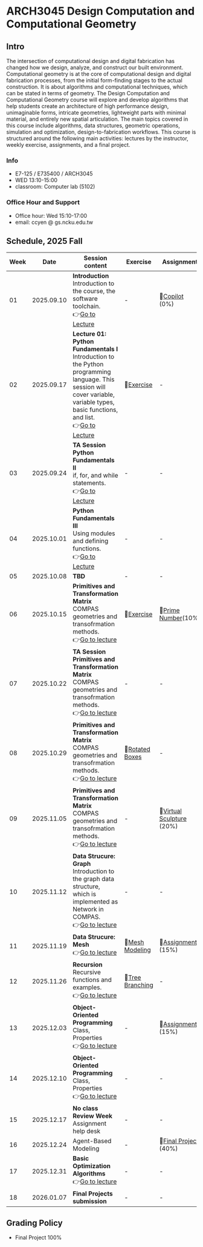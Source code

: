# ARCH3045 Design Computation and Computational Geometry

## Intro

The intersection of computational design and digital fabrication has changed how we design, analyze, and construct our built environment. Computational geometry is at the core of computational design and digital fabrication processes, from the initial form-finding stages to the actual construction. It is about algorithms and computational techniques, which can be stated in terms of geometry. The Design Computation and Computational Geometry course will explore and develop algorithms that help students create an architecture of high performance design, unimaginable forms, intricate geometries, lightweight parts with minimal material, and entirely new spatial articulation. The main topics covered in this course include algorithms, data structures, geometric operations, simulation and optimization, design-to-fabrication workflows. This course is structured around the following main activities: lectures by the instructor, weekly exercise, assignments, and a final project.

### Info
* E7-125 / E735400 / ARCH3045
* WED 13:10-15:00
* classroom: Computer lab (5102)

### Office Hour and Support
* Office hour: Wed 15:10-17:00
* email: ccyen @ gs.ncku.edu.tw

## Schedule, 2025 Fall

| Week | Date       | Session content                                                                                                                                                                                                            | Exercise                                                        | Assignment                                                                        |
| ---- | ---------- |----------------------------------------------------------------------------------------------------------------------------------------------------------------------------------------------------------------------------| --------------------------------------------------------------- | --------------------------------------------------------------------------------- |
| 01   | 2025.09.10 | **Introduction**<br>Introduction to the course, the software toolchain.<br>👉[Go to Lecture](/Lecture/Lecture_00/README.md)                                                                                                | -                                          | 📄[Copilot](/Assignment/0_copilot/README.md)<br>(0%)              |
| 02   | 2025.09.17 | **Lecture 01: Python Fundamentals I**<br>Introduction to the Python programming language. This session will cover variable, variable types, basic functions, and list.<br>👉[Go to Lecture](/Lecture/Lecture_01/README.md) | 📝[Exercise](/Exercise/Lecture_1/README.md)                                            | -                                                                                 |
| 03   | 2025.09.24 | **TA Session** **Python Fundamentals II**<br>if, for, and while statements.<br>👉[Go to Lecture](/Lecture/Lecture_02/README.md)                                                                                                            | - | - |
| 04   | 2025.10.01 | **Python Fundamentals III**<br>Using modules and defining functions.<br>👉[Go to Lecture](/Lecture/Lecture_02/README.md)                                                                                                    | - | - |
| 05   | 2025.10.08 |**TBD** | - | - |
| 06   | 2025.10.15 | **Primitives and Transformation Matrix**<br>COMPAS geometries and transofrmation methods.<br>👉[Go to lecture](Lecture/Lecture_03/README.md)                                                                               | 📝[Exercise](/Exercise/Lecture_02/README.md)     | 📄[Prime Number](Assignment/0_prime_numbers/README.md)(10%)|       
| 07   | 2025.10.22 | **TA Session** <br> **Primitives and Transformation Matrix**<br>COMPAS geometries and transofrmation methods.<br>👉[Go to lecture](Lecture/Lecture_03/README.md)                                                                               | -  |  - |
| 08   | 2025.10.29 | **Primitives and Transformation Matrix**<br>COMPAS geometries and transofrmation methods.<br>👉[Go to lecture](Lecture/Lecture_03/README.md)                                                                               | 📝[Rotated Boxes](Exercise/Lecture_03/README.md) | - |
| 09   | 2025.11.05 | **Primitives and Transformation Matrix**<br>COMPAS geometries and transofrmation methods.<br>👉[Go to lecture](Lecture/Lecture_03/README.md)  | -                                                               | 📄[Virtual Sculpture](Assignment/1_virtual_sculpture/README.md)<br>(20%)            |
| 10   | 2025.11.12 | **Data Strucure: Graph**<br>Introduction to the graph data structure, which is implemented as Network in COMPAS.<br>👉[Go to lecture](Lecture/Lecture_04/README.md)| -                                                               | - |
| 11   | 2025.11.19 |  **Data Strucure: Mesh** <br> 👉[Go to lecture](Lecture/Lecture_05/README.md)                     | 📝[Mesh Modeling](Exercise/Lecture_05/README.md) | 📄[Assignment](Assignment/2_mesh_cloumn/README.md)<br>(15%)  |
| 12   | 2025.11.26 | **Recursion**<br>Recursive functions and examples.<br> 👉[Go to lecture](Lecture/Lecture_07/README.md) <br> | 📝[Tree Branching](Exercise/Lecture_07/README.md)    | - |
| 13   | 2025.12.03 | **Object-Oriented Programming**<br>Class, Properties<br> 👉[Go to lecture](Lecture/Lecture_08/README.md)                                                                                                                                                | -                                                               | 📄[Assignment](Assignment/4_recursion/README.md)<br>(15%)  |
| 14   | 2025.12.10 | **Object-Oriented Programming**<br>Class, Properties<br> 👉[Go to lecture](Lecture/Lecture_08/README.md)                                                                                                     | -                                                               | - |
| 15   | 2025.12.17 | **No class** **Review Week**<br> Assignment help desk   | - | - |
| 16   | 2025.12.24 | Agent-Based Modeling<br>                                                                                                                                                                       | -                                                               | 📝[Final Project](Assignment/5_Final_Project/README.md)<br>(40%)                    |
| 17   | 2025.12.31 | **Basic Optimization Algorithms**<br>👉[Go to lecture](Lecture/Lecture_09/README.md)    | -                                                               | -                                                                                 |
| 18   | 2026.01.07 | **Final Projects submission**                                                                                                                                                                                   | -                                                               | -                                                                                 |


## Grading Policy
* Final Project 100%
